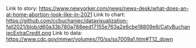 Link to story: https://www.newyorker.com/news/news-desk/what-does-an-at-home-abortion-look-like-in-2021
Link to chart: https://github.com/ccbuchaniec/datavisualization-fall2021/blob/d60a33b780a788eed17155e763a2e6cbe18809e6/CatyBuchaniecExtraCredit.png
Link to data: https://www.cdc.gov/mmwr/volumes/70/ss/ss7009a1.htm#T12_down

